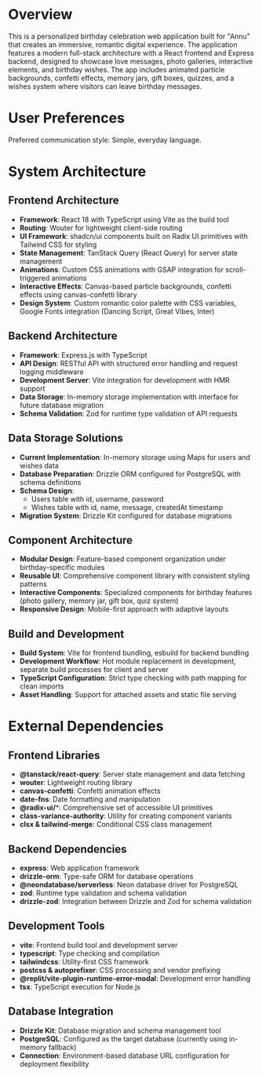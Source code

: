 # Overview

This is a personalized birthday celebration web application built for "Annu" that creates an immersive, romantic digital experience. The application features a modern full-stack architecture with a React frontend and Express backend, designed to showcase love messages, photo galleries, interactive elements, and birthday wishes. The app includes animated particle backgrounds, confetti effects, memory jars, gift boxes, quizzes, and a wishes system where visitors can leave birthday messages.

# User Preferences

Preferred communication style: Simple, everyday language.

# System Architecture

## Frontend Architecture
- **Framework**: React 18 with TypeScript using Vite as the build tool
- **Routing**: Wouter for lightweight client-side routing
- **UI Framework**: shadcn/ui components built on Radix UI primitives with Tailwind CSS for styling
- **State Management**: TanStack Query (React Query) for server state management
- **Animations**: Custom CSS animations with GSAP integration for scroll-triggered animations
- **Interactive Effects**: Canvas-based particle backgrounds, confetti effects using canvas-confetti library
- **Design System**: Custom romantic color palette with CSS variables, Google Fonts integration (Dancing Script, Great Vibes, Inter)

## Backend Architecture
- **Framework**: Express.js with TypeScript
- **API Design**: RESTful API with structured error handling and request logging middleware
- **Development Server**: Vite integration for development with HMR support
- **Data Storage**: In-memory storage implementation with interface for future database migration
- **Schema Validation**: Zod for runtime type validation of API requests

## Data Storage Solutions
- **Current Implementation**: In-memory storage using Maps for users and wishes data
- **Database Preparation**: Drizzle ORM configured for PostgreSQL with schema definitions
- **Schema Design**: 
  - Users table with id, username, password
  - Wishes table with id, name, message, createdAt timestamp
- **Migration System**: Drizzle Kit configured for database migrations

## Component Architecture
- **Modular Design**: Feature-based component organization under birthday-specific modules
- **Reusable UI**: Comprehensive component library with consistent styling patterns
- **Interactive Components**: Specialized components for birthday features (photo gallery, memory jar, gift box, quiz system)
- **Responsive Design**: Mobile-first approach with adaptive layouts

## Build and Development
- **Build System**: Vite for frontend bundling, esbuild for backend bundling
- **Development Workflow**: Hot module replacement in development, separate build processes for client and server
- **TypeScript Configuration**: Strict type checking with path mapping for clean imports
- **Asset Handling**: Support for attached assets and static file serving

# External Dependencies

## Frontend Libraries
- **@tanstack/react-query**: Server state management and data fetching
- **wouter**: Lightweight routing library
- **canvas-confetti**: Confetti animation effects
- **date-fns**: Date formatting and manipulation
- **@radix-ui/***: Comprehensive set of accessible UI primitives
- **class-variance-authority**: Utility for creating component variants
- **clsx & tailwind-merge**: Conditional CSS class management

## Backend Dependencies
- **express**: Web application framework
- **drizzle-orm**: Type-safe ORM for database operations
- **@neondatabase/serverless**: Neon database driver for PostgreSQL
- **zod**: Runtime type validation and schema validation
- **drizzle-zod**: Integration between Drizzle and Zod for schema validation

## Development Tools
- **vite**: Frontend build tool and development server
- **typescript**: Type checking and compilation
- **tailwindcss**: Utility-first CSS framework
- **postcss & autoprefixer**: CSS processing and vendor prefixing
- **@replit/vite-plugin-runtime-error-modal**: Development error handling
- **tsx**: TypeScript execution for Node.js

## Database Integration
- **Drizzle Kit**: Database migration and schema management tool
- **PostgreSQL**: Configured as the target database (currently using in-memory fallback)
- **Connection**: Environment-based database URL configuration for deployment flexibility